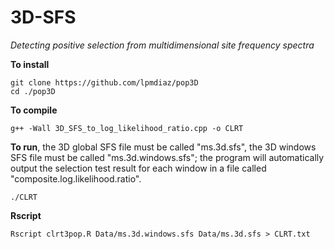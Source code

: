 # 3D-SFS
*Detecting positive selection from multidimensional site frequency spectra*

**To install**

	git clone https://github.com/lpmdiaz/pop3D
	cd ./pop3D

**To compile**

	g++ -Wall 3D_SFS_to_log_likelihood_ratio.cpp -o CLRT

**To run**, the 3D global SFS file must be called "ms.3d.sfs", the 3D windows SFS file must be called "ms.3d.windows.sfs"; the program will automatically output the selection test result for each window in a file called "composite.log.likelihood.ratio".

	./CLRT 


**Rscript**

	Rscript clrt3pop.R Data/ms.3d.windows.sfs Data/ms.3d.sfs > CLRT.txt







